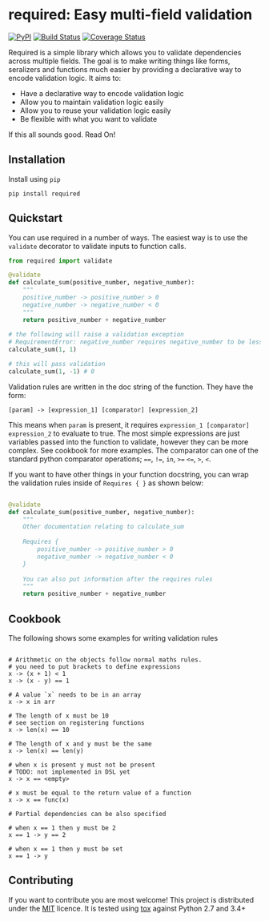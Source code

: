 # required: Easy multi-field validation

[![PyPI](https://img.shields.io/pypi/v/required.svg)]()
[![Build Status](https://travis-ci.org/shezadkhan137/required.svg?branch=master)](https://travis-ci.org/shezadkhan137/required)
[![Coverage Status](https://coveralls.io/repos/github/shezadkhan137/required/badge.svg?branch=master)](https://coveralls.io/github/shezadkhan137/required?branch=master)

Required is a simple library which allows you to validate dependencies
across multiple fields. The goal is to make writing things like forms, seralizers and functions much easier by providing a declarative way to encode validation logic. It aims to:

-  Have a declarative way to encode validation logic
-  Allow you to maintain validation logic easily
-  Allow you to reuse your validation logic easily
-  Be flexible with what you want to validate

If this all sounds good. Read On!

## Installation 

Install using `pip`

```
pip install required
```

## Quickstart

You can use required in a number of ways. The easiest way is to use the `validate` decorator to validate inputs to function calls. 

```python
from required import validate

@validate
def calculate_sum(positive_number, negative_number):
    """
    positive_number -> positive_number > 0
    negative_number -> negative_number < 0
    """
    return positive_number + negative_number
    
# the following will raise a validation exception
# RequirementError: negative_number requires negative_number to be less than 0.0
calculate_sum(1, 1)

# this will pass validation
calculate_sum(1, -1) # 0
```

Validation rules are written in the doc string of the function. They have the form: 

```
[param] -> [expression_1] [comparator] [expression_2]
```

This means when `param` is present, it requires `expression_1 [comparator] expression_2` to evaluate to true. The most simple expressions are just variables passed into the function to validate, however they can be more complex. See cookbook for more examples. The comparator can one of the standard python comparator operations; `==`, `!=`, `in`, `>=` `<=`, `>`, `<`.

If you want to have other things in your function docstring, you can wrap the validation rules inside of `Requires { }` as shown below:

```python

@validate
def calculate_sum(positive_number, negative_number):
    """
    Other documentation relating to calculate_sum
    
    Requires {
        positive_number -> positive_number > 0
        negative_number -> negative_number < 0
    }
    
    You can also put information after the requires rules
    """
    return positive_number + negative_number
```

## Cookbook

The following shows some examples for writing validation rules

```

# Arithmetic on the objects follow normal maths rules.
# you need to put brackets to define expressions
x -> (x + 1) < 1
x -> (x - y) == 1

# A value `x` needs to be in an array
x -> x in arr

# The length of x must be 10
# see section on registering functions
x -> len(x) == 10

# The length of x and y must be the same
x -> len(x) == len(y)

# when x is present y must not be present
# TODO: not implemented in DSL yet
x -> x == <empty>

# x must be equal to the return value of a function
x -> x == func(x)

# Partial dependencies can be also specified

# when x == 1 then y must be 2
x == 1 -> y == 2

# when x == 1 then y must be set
x == 1 -> y
```

## Contributing 

If you want to contribute you are most welcome! This project is distributed under the [MIT](https://choosealicense.com/licenses/mit/) licence. It is tested using [tox](https://pypi.python.org/pypi/tox) against Python 2.7 and 3.4+
